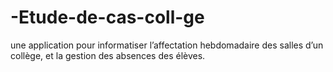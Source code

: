 # -Etude-de-cas-coll-ge
une application pour informatiser l’affectation hebdomadaire des salles d’un  collège, et la gestion des absences des élèves. 
